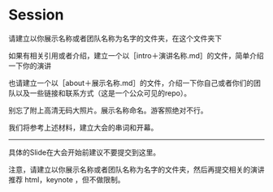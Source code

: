 
Session
====

请建立以你展示名称或者团队名称为名字的文件夹，在这个文件夹下

如果有相关引用或者介绍，建立一个以［intro＋演讲名称.md］的文件，简单介绍一下你的演讲

也请建立一个以［about＋展示名称.md］的文件，介绍一下你自己或者你们的团队以及一些链接和联系方式（这是一个公众可见的repo）。

别忘了附上高清无码大照片。展示名称命名。游客照绝对不行。

我们将参考上述材料，建立大会的串词和开幕。


----
具体的Slide在大会开始前建议不要提交到这里。

注意，请建立以你展示名称或者团队名称为名字的文件夹，然后再提交相关的演讲
推荐 html，keynote ，但不做限制。
